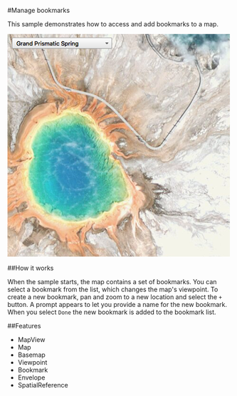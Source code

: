 #Manage bookmarks

This sample demonstrates how to access and add bookmarks to a map.

![](screenshot.png)

##How it works

When the sample starts, the map contains a set of bookmarks. You can select a bookmark from the list, which changes the map's viewpoint. To create a new bookmark, pan and zoom to a new location and select the `+` button. A prompt appears to let you provide a name for the new bookmark. When you select `Done` the new bookmark is added to the bookmark list.

##Features
- MapView
- Map
- Basemap
- Viewpoint
- Bookmark
- Envelope
- SpatialReference